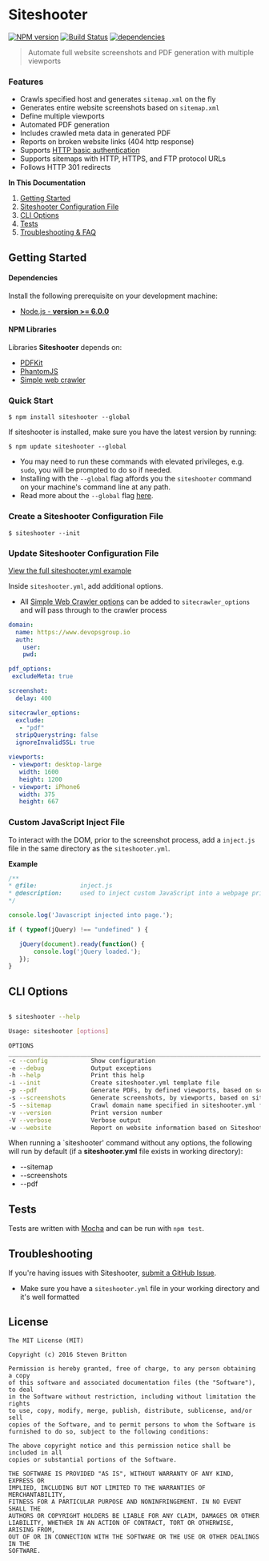 # Siteshooter 
[![NPM version](https://img.shields.io/npm/v/siteshooter.svg)](https://www.npmjs.com/package/siteshooter) [![Build Status](https://img.shields.io/travis/devopsgroup-io/siteshooter.svg?branch=master)](https://travis-ci.org/devopsgroup-io/siteshooter)
[![dependencies](https://david-dm.org/devopsgroup-io/siteshooter.svg)](https://david-dm.org/devopsgroup-io/siteshooter#info=dependencies&view=tables)

> Automate full website screenshots and PDF generation with multiple viewports

### Features

* Crawls specified host and generates `sitemap.xml` on the fly
* Generates entire website screenshots based on `sitemap.xml`
* Define multiple viewports
* Automated PDF generation
* Includes crawled meta data in generated PDF
* Reports on broken website links (404 http response)
* Supports [HTTP basic authentication](https://en.wikipedia.org/wiki/Basic_access_authentication)
* Supports sitemaps with HTTP, HTTPS, and FTP protocol URLs
* Follows HTTP 301 redirects


**In This Documentation**

1. [Getting Started](#getting-started)
2. [Siteshooter Configuration File](#create-a-siteshooter-configuration-file)
2. [CLI Options](#cli-options)
3. [Tests](#tests)
4. [Troubleshooting & FAQ](#troubleshooting-and-faq)

## Getting Started

#### Dependencies

Install the following prerequisite on your development machine:

* [Node.js - **version >= 6.0.0**](http://nodejs.org)

#### NPM Libraries

Libraries **Siteshooter** depends on:

* [PDFKit](https://github.com/devongovett/pdfkit)
* [PhantomJS](https://github.com/ariya/phantomjs)
* [Simple web crawler](https://github.com/cgiffard/node-simplecrawler)


### Quick Start
```
$ npm install siteshooter --global
```
If siteshooter is installed, make sure you have the latest version by running:
```
$ npm update siteshooter --global
```
* You may need to run these commands with elevated privileges, e.g. `sudo`, you will be prompted to do so if needed.
* Installing with the `--global` flag affords you the `siteshooter` command on your machine's command line at any path.
* Read more about the `--global` flag [here](https://docs.npmjs.com/files/folders).

### Create a Siteshooter Configuration File
```
$ siteshooter --init
```

### Update Siteshooter Configuration File

[View the full siteshooter.yml example](https://github.com/devopsgroup-io/siteshooter/tree/master/siteshooter.yml)

Inside `siteshooter.yml`, add additional options. 

* All [Simple Web Crawler options](https://github.com/cgiffard/node-simplecrawler#configuration) can be added to `sitecrawler_options` and will pass through to the crawler process

```yml
domain:
  name: https://www.devopsgroup.io
  auth:
    user:
    pwd:

pdf_options:
 excludeMeta: true

screenshot:
  delay: 400

sitecrawler_options:
  exclude:
   - "pdf"
  stripQuerystring: false
  ignoreInvalidSSL: true

viewports:
 - viewport: desktop-large
   width: 1600
   height: 1200
 - viewport: iPhone6
   width: 375
   height: 667

```

### Custom JavaScript Inject File
 
 To interact with the DOM, prior to the screenshot process, add a `inject.js` file in the same directory as the `siteshooter.yml`. 

 **Example**
 ```js
/**
 * @file:            inject.js
 * @description:     used to inject custom JavaScript into a webpage prior to a screenshot. 
 */

console.log('Javascript injected into page.');

if ( typeof(jQuery) !== "undefined" ) {

    jQuery(document).ready(function() {
        console.log('jQuery loaded.');
    });
}
 ```

## CLI Options

```bash

$ siteshooter --help

Usage: siteshooter [options]

OPTIONS
_______________________________________________________________________________________
-c --config            Show configuration
-e --debug             Output exceptions
-h --help              Print this help
-i --init              Create siteshooter.yml template file
-p --pdf               Generate PDFs, by defined viewports, based on screenshots created via Siteshooter
-s --screenshots       Generate screenshots, by viewports, based on sitemap.xml file
-S --sitemap           Crawl domain name specified in siteshooter.yml file and generate a local sitemap.xml file
-v --version           Print version number
-V --verbose           Verbose output
-w --website           Report on website information based on Siteshooter crawled results
```

When running a `siteshooter' command without any options, the following will run by default (if a **siteshooter.yml** file exists in working directory):

* --sitemap
* --screenshots
* --pdf

## Tests

Tests are written with [Mocha](https://github.com/mochajs/mocha) and can be run with `npm test`.

## Troubleshooting

If you're having issues with Siteshooter, [submit a GitHub Issue](https://github.com/devopsgroup-io/siteshooter/issues/new).

* Make sure you have a `siteshooter.yml` file in your working directory and it's well formatted

## License
```
The MIT License (MIT)

Copyright (c) 2016 Steven Britton

Permission is hereby granted, free of charge, to any person obtaining a copy
of this software and associated documentation files (the "Software"), to deal
in the Software without restriction, including without limitation the rights
to use, copy, modify, merge, publish, distribute, sublicense, and/or sell
copies of the Software, and to permit persons to whom the Software is
furnished to do so, subject to the following conditions:

The above copyright notice and this permission notice shall be included in all
copies or substantial portions of the Software.

THE SOFTWARE IS PROVIDED "AS IS", WITHOUT WARRANTY OF ANY KIND, EXPRESS OR
IMPLIED, INCLUDING BUT NOT LIMITED TO THE WARRANTIES OF MERCHANTABILITY,
FITNESS FOR A PARTICULAR PURPOSE AND NONINFRINGEMENT. IN NO EVENT SHALL THE
AUTHORS OR COPYRIGHT HOLDERS BE LIABLE FOR ANY CLAIM, DAMAGES OR OTHER
LIABILITY, WHETHER IN AN ACTION OF CONTRACT, TORT OR OTHERWISE, ARISING FROM,
OUT OF OR IN CONNECTION WITH THE SOFTWARE OR THE USE OR OTHER DEALINGS IN THE
SOFTWARE.
```


